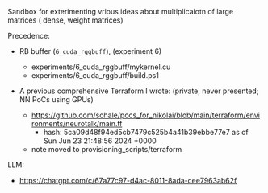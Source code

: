 
Sandbox for exterimenting vrious ideas about multiplicaiotn of large matrices
( dense, weight matrices)

Precedence:
* RB buffer (`6_cuda_rggbuff`), (experiment 6)
    * experiments/6_cuda_rggbuff/mykernel.cu
    * experiments/6_cuda_rggbuff/build.ps1

* A previous comprehensive Terraform I wrote: (private, never presented; NN PoCs using GPUs)
    * https://github.com/sohale/pocs_for_nikolai/blob/main/terraform/environments/neurotalk/main.tf
        * hash: 5ca09d48f94ed5cb7479c525b4a41b39ebbe77e7 as of Sun Jun 23 21:48:56 2024 +0000
    * note moved to provisioning_scripts/terraform

LLM:
* https://chatgpt.com/c/67a77c97-d4ac-8011-8ada-cee7963ab62f
